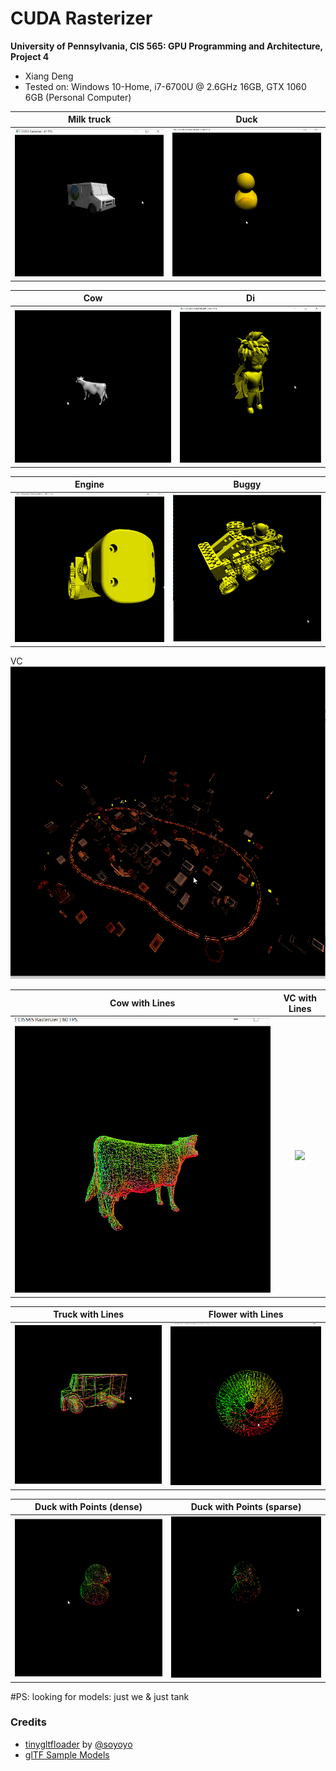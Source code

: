 CUDA Rasterizer
===============

**University of Pennsylvania, CIS 565: GPU Programming and Architecture, Project 4** 

* Xiang Deng
* Tested on:  Windows 10-Home, i7-6700U @ 2.6GHz 16GB, GTX 1060 6GB (Personal Computer)

Milk truck | Duck
:-------------------------:|:-------------------------: 
![](imgs/milk1.gif) | ![](imgs/duck1.gif) 

Cow | Di
:-------------------------:|:-------------------------: 
![](imgs/cow1.gif) | ![](imgs/di1.gif) 

Engine | Buggy
:-------------------------:|:-------------------------: 
![](imgs/engine1.gif) | ![](imgs/buggy1.gif)

VC
![](imgs/VC1.gif)

Cow with Lines | VC with Lines
:-------------------------:|:-------------------------: 
![](imgs/cow2.gif) | ![](imgs/VC2.gif)

Truck with Lines | Flower with Lines
:-------------------------:|:-------------------------: 
![](imgs/truck2.gif) | ![](imgs/flower.gif)

Duck with Points (dense) | Duck with Points (sparse)
:-------------------------:|:-------------------------: 
![](imgs/duck3.gif) | ![](imgs/duck4.gif)

#PS: looking for models: just we & just tank

### Credits

* [tinygltfloader](https://github.com/syoyo/tinygltfloader) by [@soyoyo](https://github.com/syoyo)
* [glTF Sample Models](https://github.com/KhronosGroup/glTF/blob/master/sampleModels/README.md)
